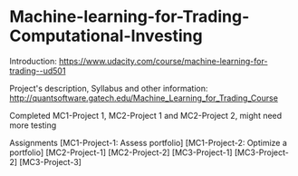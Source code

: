 # Machine-learning-for-Trading-Computational-Investing

Introduction: https://www.udacity.com/course/machine-learning-for-trading--ud501

Project's description, Syllabus and other information: http://quantsoftware.gatech.edu/Machine_Learning_for_Trading_Course

Completed MC1-Project 1, MC2-Project 1 and MC2-Project 2, might need more testing

Assignments
[MC1-Project-1: Assess portfolio]
[MC1-Project-2: Optimize a portfolio]
[MC2-Project-1]
[MC2-Project-2]
[MC3-Project-1]
[MC3-Project-2]
[MC3-Project-3]

